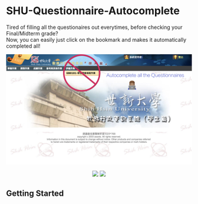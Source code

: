 # SHU-Questionnaire-Autocomplete #
<p>Tired of filling all the questionaires out everytimes, before checking your Final/Midterm grade?<br/>
  Now, you can easily just click on the bookmark and makes it automatically completed all!</p>
<p align=center>
<img src="https://raw.githubusercontent.com/SaveYourTime/SHU-Questionnaire-Autocomplete/master/SHU.png" width="600px">
</p>
<p align=center>
<a target="_blank" href="https://opensource.org/licenses/MIT" title="License: MIT"><img src="https://img.shields.io/badge/License-MIT-blue.svg"></a>
<a target="_blank" href="http://makeapullrequest.com" title="PRs Welcome"><img src="https://img.shields.io/badge/PRs-welcome-brightgreen.svg"></a>
</p>

## Getting Started
